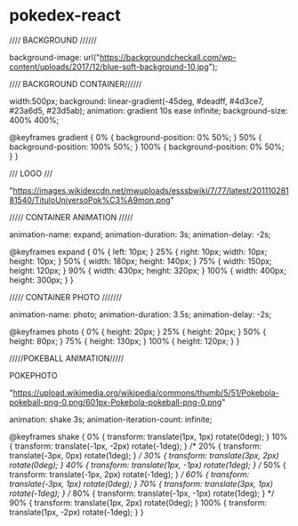 # pokedex-react




//// BACKGROUND //////

  background-image: url("https://backgroundcheckall.com/wp-content/uploads/2017/12/blue-soft-background-10.jpg");

//// BACKGROUND CONTAINER//////


width:500px;
background: linear-gradient(-45deg, #deadff, #4d3ce7, #23a6d5, #23d5ab);
animation: gradient 10s ease infinite;
background-size: 400% 400%;

@keyframes gradient {
  0% {
    background-position: 0% 50%;
  }
  50% {
    background-position: 100% 50%;
  }
  100% {
    background-position: 0% 50%;
  }
}


/// LOGO ///

"https://images.wikidexcdn.net/mwuploads/esssbwiki/7/77/latest/20111028181540/TituloUniversoPok%C3%A9mon.png"


///// CONTAINER ANIMATION /////

  animation-name: expand;
  animation-duration: 3s;
  animation-delay: -2s;


@keyframes expand {
  0% {
    left: 10px;
  }
  25% {
    right: 10px;
    width: 10px;
    height: 10px;
  }
  50% {
    width: 180px;
    height: 140px;
  }
  75% {
    width: 150px;
    height: 120px;
  }
  90% {
    width: 430px;
    height: 320px;
  }
  100% {
    width: 400px;
    height: 300px;
  }
}


///// CONTAINER PHOTO ///////



  animation-name: photo;
  animation-duration: 3.5s;
  animation-delay: -2s;

@keyframes photo {
  0% {
    height: 20px;
  }
  25% {
    height: 20px;
  }
  50% {
    height: 80px;
  }
  75% {
    height: 130px;
  }
  100% {
    height: 120px;
  }
}


/////POKEBALL ANIMATION/////


POKEPHOTO

"https://upload.wikimedia.org/wikipedia/commons/thumb/5/51/Pokebola-pokeball-png-0.png/601px-Pokebola-pokeball-png-0.png"


animation: shake 3s;
 animation-iteration-count: infinite;


@keyframes shake {
  0% {
    transform: translate(1px, 1px) rotate(0deg);
  }
  10% {
    transform: translate(-1px, -2px) rotate(-1deg);
  }
  /* 20% { transform: translate(-3px, 0px) rotate(1deg); }  */
  30% {
    transform: translate(3px, 2px) rotate(0deg);
  }
  40% {
    transform: translate(1px, -1px) rotate(1deg);
  }
  /* 50% { transform: translate(-1px, 2px) rotate(-1deg); } */
  60% {
    transform: translate(-3px, 1px) rotate(0deg);
  }
  70% {
    transform: translate(3px, 1px) rotate(-1deg);
  }
  /* 80% { transform: translate(-1px, -1px) rotate(1deg); } */
  90% {
    transform: translate(1px, 2px) rotate(0deg);
  }
  100% {
    transform: translate(1px, -2px) rotate(-1deg);
  }
}


